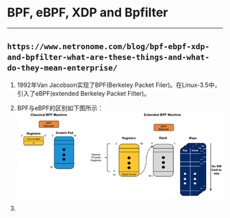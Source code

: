 # BPF, eBPF, XDP and Bpfilter

----
`https://www.netronome.com/blog/bpf-ebpf-xdp-and-bpfilter-what-are-these-things-and-what-do-they-mean-enterprise/`
----

1. 1992年Van Jacobson实现了BPF(Berkeley Packet Filer)。在Linux-3.5中，引入了eBPF(extended Berkeley Packet Filter)。

2. BPF与eBPF的区别如下图所示：
  ![bpf_and_ebpf](../imgs/bpf_and_ebpf.png)

3.
